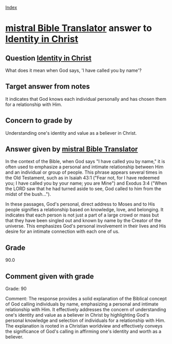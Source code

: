 
[Index](../../index.md)
# [mistral Bible Translator](../../answering_models/mistral_Bible_Translator.md) answer to [Identity in Christ](../../questions/Identity_in_Christ.md)

## Question [Identity in Christ](../../questions/Identity_in_Christ.md)
What does it mean when God says, 'I have called you by name'?

## Target answer from notes
It indicates that God knows each individual personally and has chosen them for a relationship with Him.

## Concern to grade by
Understanding one's identity and value as a believer in Christ.

## Answer given by [mistral Bible Translator](../../answering_models/mistral_Bible_Translator.md)
 In the context of the Bible, when God says "I have called you by name," it is often used to emphasize a personal and intimate relationship between Him and an individual or group of people. This phrase appears several times in the Old Testament, such as in Isaiah 43:1 ("Fear not, for I have redeemed you; I have called you by your name; you are Mine") and Exodus 3:4 ("When the LORD saw that he had turned aside to see, God called to him from the midst of the bush...").

In these passages, God's personal, direct address to Moses and to His people signifies a relationship based on knowledge, love, and belonging. It indicates that each person is not just a part of a large crowd or mass but that they have been singled out and known by name by the Creator of the universe. This emphasizes God's personal involvement in their lives and His desire for an intimate connection with each one of us.

## Grade
90.0

## Comment given with grade
Grade: 90

Comment: The response provides a solid explanation of the Biblical concept of God calling individuals by name, emphasizing a personal and intimate relationship with Him. It effectively addresses the concern of understanding one's identity and value as a believer in Christ by highlighting God's personal knowledge and selection of individuals for a relationship with Him. The explanation is rooted in a Christian worldview and effectively conveys the significance of God's calling in affirming one's identity and worth as a believer.
